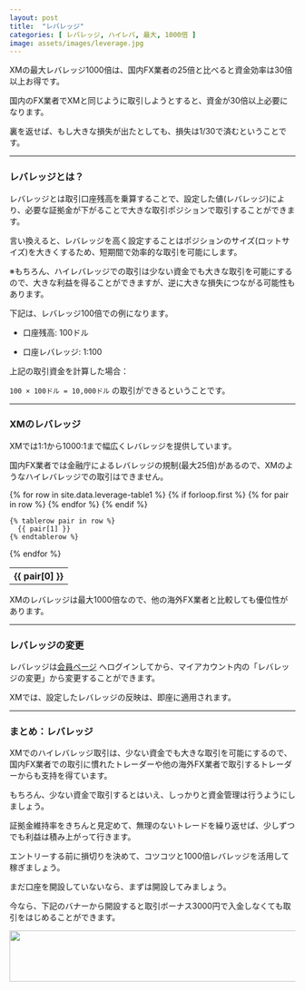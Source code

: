 ```yaml
---
layout: post
title:  "レバレッジ"
categories: [ レバレッジ, ハイレバ, 最大, 1000倍 ]
image: assets/images/leverage.jpg
---
```


XMの最大レバレッジ1000倍は、国内FX業者の25倍と比べると資金効率は30倍以上お得です。

国内のFX業者でXMと同じように取引しようとすると、資金が30倍以上必要になります。

裏を返せば、もし大きな損失が出たとしても、損失は1/30で済むということです。

<hr>

### レバレッジとは？

レバレッジとは取引口座残高を乗算することで、設定した値(レバレッジ)により、必要な証拠金が下がることで大きな取引ポジションで取引することができます。

言い換えると、レバレッジを高く設定することはポジションのサイズ(ロットサイズ)を大きくするため、短期間で効率的な取引を可能にします。

※もちろん、ハイレバレッジでの取引は少ない資金でも大きな取引を可能にするので、大きな利益を得ることができますが、逆に大きな損失につながる可能性もあります。

下記は、レバレッジ100倍での例になります。

- 口座残高: 100ドル

- 口座レバレッジ: 1:100

上記の取引資金を計算した場合：

`100 × 100ドル = 10,000ドル` の取引ができるということです。


<hr>

### XMのレバレッジ

XMでは1:1から1000:1まで幅広くレバレッジを提供しています。

国内FX業者では金融庁によるレバレッジの規制(最大25倍)があるので、XMのようなハイレバレッジでの取引はできません。

<table>
  {% for row in site.data.leverage-table1 %}
    {% if forloop.first %}
    <tr>
      {% for pair in row %}
        <th>{{ pair[0] }}</th>
      {% endfor %}
    </tr>
    {% endif %}

    {% tablerow pair in row %}
      {{ pair[1] }}
    {% endtablerow %}
  {% endfor %}
</table>

XMのレバレッジは最大1000倍なので、他の海外FX業者と比較しても優位性があります。

<hr>

### レバレッジの変更
レバレッジは<a href="https://clicks.affstrack.com/c?c=550036&l=ja&p=22">会員ページ</a> へログインしてから、マイアカウント内の「レバレッジの変更」から変更することができます。

XMでは、設定したレバレッジの反映は、即座に適用されます。


<hr>

### まとめ：レバレッジ

XMでのハイレバレッジ取引は、少ない資金でも大きな取引を可能にするので、国内FX業者での取引に慣れたトレーダーや他の海外FX業者で取引するトレーダーからも支持を得ています。

もちろん、少ない資金で取引するとはいえ、しっかりと資金管理は行うようにしましょう。

証拠金維持率をきちんと見定めて、無理のないトレードを繰り返せば、少しずつでも利益は積み上がって行きます。

エントリーする前に損切りを決めて、コツコツと1000倍レバレッジを活用して稼ぎましょう。

まだ口座を開設していないなら、まずは開設してみましょう。

今なら、下記のバナーから開設すると取引ボーナス3000円で入金しなくても取引をはじめることができます。

<a href="https://clicks.affstrack.com/c?m=9257&c=550036" referrerpolicy="no-referrer-when-downgrade"><img src="https://ads.affstrack.com/i/9257?c=550036" width="728" height="90" referrerpolicy="no-referrer-when-downgrade"/></a>


